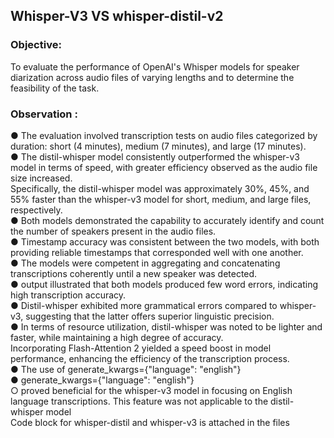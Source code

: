 ## Whisper-V3 VS whisper-distil-v2

### Objective:
   To evaluate the performance of OpenAI's Whisper models for speaker diarization across audio files of varying lengths and to determine the feasibility of the task.

### Observation :
● The evaluation involved transcription tests on audio files categorized by duration: short (4 minutes), medium (7 minutes), and large (17 minutes).   
● The distil-whisper model consistently outperformed the whisper-v3 model in terms of speed, with greater efficiency observed as the audio file size increased.    
Specifically, the distil-whisper model was approximately 30%, 45%, and 55% faster than the whisper-v3 model for short, medium, and large files, respectively.   
● Both models demonstrated the capability to accurately identify and count the number of speakers present in the audio files.   
● Timestamp accuracy was consistent between the two models, with both providing reliable timestamps that corresponded well with one another.    
● The models were competent in aggregating and concatenating transcriptions coherently until a new speaker was detected.   
● output illustrated that both models produced few word errors, indicating high transcription accuracy.   
● Distil-whisper exhibited more grammatical errors compared to whisper-v3, suggesting that the latter offers superior linguistic precision.   
● In terms of resource utilization, distil-whisper was noted to be lighter and faster, while maintaining a high degree of accuracy.   
Incorporating Flash-Attention 2 yielded a speed boost in model performance, enhancing the efficiency of the transcription process.    
● The use of generate_kwargs={"language": "english"}   
● generate_kwargs={"language": "english"}        
○ proved beneficial for the whisper-v3 model in focusing on English language transcriptions. This feature was not applicable to the distil-whisper model        
Code block for whisper-distil and whisper-v3 is attached in the files    